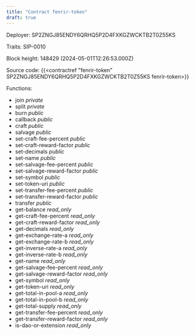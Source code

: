 ```yaml
---
title: "Contract fenrir-token"
draft: true
---
```

Deployer: SP2ZNGJ85ENDY6QRHQ5P2D4FXKGZWCKTB2T0Z55KS

Traits:
 SIP-0010



Block height: 148429 (2024-05-01T12:26:53.000Z)

Source code: {{<contractref "fenrir-token" SP2ZNGJ85ENDY6QRHQ5P2D4FXKGZWCKTB2T0Z55KS fenrir-token>}}

Functions:

* join _private_
* split _private_
* burn _public_
* callback _public_
* craft _public_
* salvage _public_
* set-craft-fee-percent _public_
* set-craft-reward-factor _public_
* set-decimals _public_
* set-name _public_
* set-salvage-fee-percent _public_
* set-salvage-reward-factor _public_
* set-symbol _public_
* set-token-uri _public_
* set-transfer-fee-percent _public_
* set-transfer-reward-factor _public_
* transfer _public_
* get-balance _read_only_
* get-craft-fee-percent _read_only_
* get-craft-reward-factor _read_only_
* get-decimals _read_only_
* get-exchange-rate-a _read_only_
* get-exchange-rate-b _read_only_
* get-inverse-rate-a _read_only_
* get-inverse-rate-b _read_only_
* get-name _read_only_
* get-salvage-fee-percent _read_only_
* get-salvage-reward-factor _read_only_
* get-symbol _read_only_
* get-token-uri _read_only_
* get-total-in-pool-a _read_only_
* get-total-in-pool-b _read_only_
* get-total-supply _read_only_
* get-transfer-fee-percent _read_only_
* get-transfer-reward-factor _read_only_
* is-dao-or-extension _read_only_
